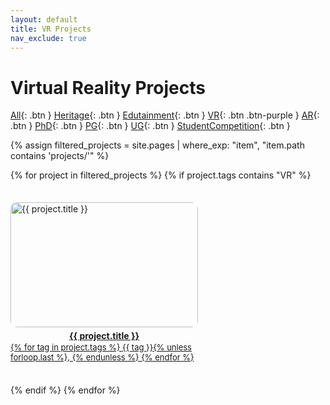 ```yaml
---
layout: default
title: VR Projects
nav_exclude: true
---
```


# Virtual Reality Projects
[All](/docs/project.html){: .btn }
[Heritage](/docs/project_heritage.html){: .btn }
[Edutainment](/docs/project_edutainment.html){: .btn }
[VR](/docs/project_vr.html){: .btn .btn-purple }
[AR](/docs/project_ar.html){: .btn }
[PhD](/docs/project_phd.html){: .btn }
[PG](/docs/project_pg.html){: .btn }
[UG](/docs/project_ug.html){: .btn }
[StudentCompetition](/docs/project_competition.html){: .btn }

{% assign filtered_projects = site.pages | where_exp: "item", "item.path contains 'projects/'" %}
<div class="container">
{% for project in filtered_projects %}
{% if project.tags contains "VR" %}
<a href="{{ project.url }}" class="content"> 
    <img src="projects/project_pictures/{{ project.name | replace: ".md", ".png" }}" alt="{{ project.title }}">
    <p class="title">{{ project.title }}</p> 
    <p class="tags">{% for tag in project.tags %}
            {{ tag }}{% unless forloop.last %}, {% endunless %}
        {% endfor %}</p>
</a>
{% endif %}
{% endfor %}
</div>

<style>
    .container {
        display: flex;
        justify-content: flex-start;
        flex-wrap: wrap;
        gap: 35px;
    }
    .content {
        display: flex;
        flex-direction: column;
        align-items: center;
    }
    .content img {
        width: 300px;
        height: 200px;
        border-radius: 10px;
    }
    .title {
         font-weight: bold;
        text-align: center;
         margin-top: 5px;
         margin-bottom: 0;
        max-width: 300px;
        word-wrap: break-word;
        line-height: 1.3;
   }
    .tags {
         font-size: small;

         margin-top: 0;
         margin-bottom: 1px;
        max-width: 300px;
        word-wrap: break-word;
    }
</style>
